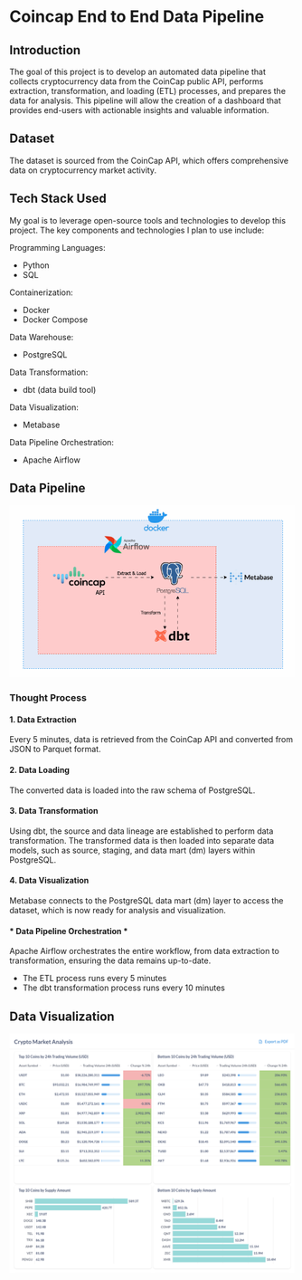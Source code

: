 # Coincap End to End Data Pipeline

## Introduction
The goal of this project is to develop an automated data pipeline that collects cryptocurrency data from the CoinCap public API, performs extraction, transformation, and loading (ETL) processes, and prepares the data for analysis. This pipeline will allow the creation of a dashboard that provides end-users with actionable insights and valuable information.

## Dataset
The dataset is sourced from the CoinCap API, which offers comprehensive data on cryptocurrency market activity.

## Tech Stack Used 
My goal is to leverage open-source tools and technologies to develop this project. The key components and technologies I plan to use include:

Programming Languages:
+ Python
+ SQL

Containerization:
+ Docker
+ Docker Compose

Data Warehouse:
+ PostgreSQL

Data Transformation:
+ dbt (data build tool)

Data Visualization:
+ Metabase

Data Pipeline Orchestration:
+ Apache Airflow

## Data Pipeline
![data-pipeline](/media/coincap_data_pipeline.gif)

### Thought Process

#### 1. Data Extraction
Every 5 minutes, data is retrieved from the CoinCap API and converted from JSON to Parquet format.

#### 2. Data Loading 
The converted data is loaded into the raw schema of PostgreSQL.

#### 3. Data Transformation
Using dbt, the source and data lineage are established to perform data transformation. The transformed data is then loaded into separate data models, such as source, staging, and data mart (dm) layers within PostgreSQL.

#### 4. Data Visualization
Metabase connects to the PostgreSQL data mart (dm) layer to access the dataset, which is now ready for analysis and visualization.

#### * Data Pipeline Orchestration *
Apache Airflow orchestrates the entire workflow, from data extraction to transformation, ensuring the data remains up-to-date.
+ The ETL process runs every 5 minutes
+ The dbt transformation process runs every 10 minutes

## Data Visualization
![crypto-analysis-dashboard](/media/metabase-crypto-analysis-dashboard.png)

